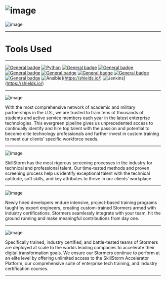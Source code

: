 # ![image](https://github.com/DJ322/SkillStorm/assets/72959116/10d7fbc1-61d5-4edc-9659-fcd27f9a4900)


![image](https://github.com/DJ322/SkillStorm/assets/72959116/c27b5de2-6705-4fea-966a-5c619a3d06be)
___________________________________________________________________________________________________

# Tools Used
___________________________________________________________________________________________________

 [![General badge](https://img.shields.io/badge/Gmail-D14836?style=for-the-badge&logo=gmail&logoColor=white/<SUBJECT>-<STATUS>-<COLOR>.svg)](https://shields.io/)
 [![Python](https://img.shields.io/badge/python-3670A0?style=for-the-badge&logo=python&logoColor=ffdd54/<SUBJECT>-<STATUS>-<COLOR>.svg)](https://shields.io/)
 [![General badge](https://img.shields.io/badge/Shell_Script-121011?style=for-the-badge&logo=gnu-bash&logoColor=white/<SUBJECT>-<STATUS>-<COLOR>.svg)](https://shields.io/)
 [![General badge](https://img.shields.io/badge/MySQL-00000F?style=for-the-badge&logo=mysql&logoColor=white/<SUBJECT>-<STATUS>-<COLOR>.svg)](https://shields.io/)
 [![General badge](https://img.shields.io/badge/Powershell-2CA5E0?style=for-the-badge&logo=powershell&logoColor=white/<SUBJECT>-<STATUS>-<COLOR>.svg)](https://shields.io/)
 [![General badge](https://img.shields.io/badge/VIM-%2311AB00.svg?&style=for-the-badge&logo=vim&logoColor=white/<SUBJECT>-<STATUS>-<COLOR>.svg)](https://shields.io/)
 [![General badge](https://img.shields.io/badge/Shell_Script-121011?style=for-the-badge&logo=gnu-bash&logoColor=white/<SUBJECT>-<STATUS>-<COLOR>.svg)](https://shields.io/)
 [![General badge](https://img.shields.io/badge/Jenkins-D24939?style=for-the-badge&logo=Jenkins&logoColor=white/<SUBJECT>-<STATUS>-<COLOR>.svg)](https://shields.io/)
 [![General badge](https://img.shields.io/badge/Jenkins-D24939?style=for-the-badge&logo=Jenkins&logoColor=white/<SUBJECT>-<STATUS>-<COLOR>.svg)](https://shields.io/)
 ![Ansible](https://img.shields.io/badge/ansible-%231A1918.svg?style=for-the-badge&logo=ansible&logoColor=white/<SUBJECT>-<STATUS>-<COLOR>.svg)](https://shields.io/)
 ![Jenkins](https://img.shields.io/badge/Jenkins-D24939?style=for-the-badge&logo=Jenkins&logoColor=white/<SUBJECT>-<STATUS>-<COLOR>.svg)](https://shields.io/)



___________________________________________________________________________________________________



![image](https://github.com/DJ322/SkillStorm/assets/72959116/a5af0bd9-e854-42da-8080-75da152f69dc)

With the most comprehensive network of academic and military partnerships in the U.S., we are trusted to train tens of thousands of students and active service members each year in the latest enterprise technologies. This evergreen pipeline gives us unprecedented access to continually identify and hire top talent with the passion and potential to become elite technology professionals and further invest in custom training to meet our clients’ specific workforce needs.
___________________________________________________________________________________________________

![image](https://github.com/DJ322/SkillStorm/assets/72959116/685144c4-6763-4143-b25d-4907335a3ca5)

SkillStorm has the most rigorous screening processes in the industry for technical and professional talent. Our time-tested methods and proven screening process help us identify exceptional talent with the technical aptitude, soft skills, and key attributes to thrive in our clients’ workplace.
___________________________________________________________________________________________________

![image](https://github.com/DJ322/SkillStorm/assets/72959116/0f20f7d2-0bab-4b6e-8284-4b32d125d00e)

Newly hired developers endure intensive, project-based training programs taught by expert engineers, creating custom-trained Stormers armed with industry certifications. Stormers seamlessly integrate with your team, hit the ground running and make meaningful contributions from day one.
___________________________________________________________________________________________________
![image](https://github.com/DJ322/SkillStorm/assets/72959116/c2e28f5e-4193-42c5-90b5-e7fed2494bbd)

Specifically trained, industry certified, and battle-tested teams of Stormers are deployed at scale to the worlds leading companies to accelerate their digital transformation goals. We ensure our Stormers continue to perform at an elite level by offering unlimited access to the SkillStorm Accelerator Platform, our comprehensive suite of enterprise tech training, and industry certification courses.
___________________________________________________________________________________________________
